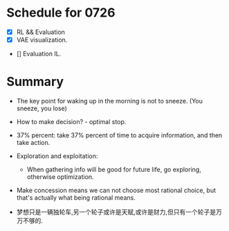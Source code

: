 # Schedule for 0726

- [X] RL && Evaluation
- [X] VAE visualization.
- [] Evaluation IL.











# Summary
- The key point for waking up in the morning is not to sneeze. (You sneeze, you lose)
- How to make decision? - optimal stop.
- 37% percent: take 37% percent of time to acquire information, and then take action.
- Exploration and exploitation:
    - When gathering info will be good for future life, go exploring, otherwise optimization.
- Make concession means we can not choose most rational choice, but that's actually what being rational means.

- 梦想只是一辆独轮车,另一个轮子或许是天赋,或许是财力,但只有一个轮子是万万不够的.






